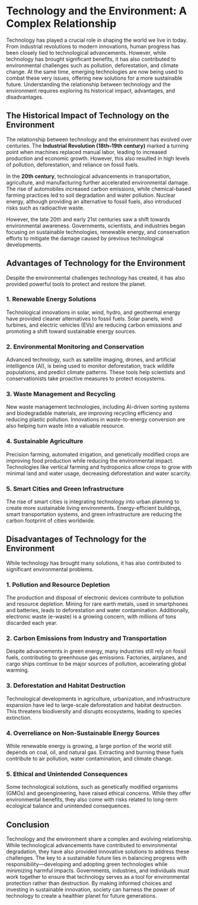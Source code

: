 # **Technology and the Environment: A Complex Relationship**  

Technology has played a crucial role in shaping the world we live in today. From industrial revolutions to modern innovations, human progress has been closely tied to technological advancements. However, while technology has brought significant benefits, it has also contributed to environmental challenges such as pollution, deforestation, and climate change. At the same time, emerging technologies are now being used to combat these very issues, offering new solutions for a more sustainable future. Understanding the relationship between technology and the environment requires exploring its historical impact, advantages, and disadvantages.  

## **The Historical Impact of Technology on the Environment**  

The relationship between technology and the environment has evolved over centuries. The **Industrial Revolution (18th–19th century)** marked a turning point when machines replaced manual labor, leading to increased production and economic growth. However, this also resulted in high levels of pollution, deforestation, and reliance on fossil fuels.  

In the **20th century**, technological advancements in transportation, agriculture, and manufacturing further accelerated environmental damage. The rise of automobiles increased carbon emissions, while chemical-based farming practices led to soil degradation and water pollution. Nuclear energy, although providing an alternative to fossil fuels, also introduced risks such as radioactive waste.  

However, the late 20th and early 21st centuries saw a shift towards environmental awareness. Governments, scientists, and industries began focusing on sustainable technologies, renewable energy, and conservation efforts to mitigate the damage caused by previous technological developments.  

## **Advantages of Technology for the Environment**  

Despite the environmental challenges technology has created, it has also provided powerful tools to protect and restore the planet.  

### **1. Renewable Energy Solutions**  
Technological innovations in solar, wind, hydro, and geothermal energy have provided cleaner alternatives to fossil fuels. Solar panels, wind turbines, and electric vehicles (EVs) are reducing carbon emissions and promoting a shift toward sustainable energy sources.  

### **2. Environmental Monitoring and Conservation**  
Advanced technology, such as satellite imaging, drones, and artificial intelligence (AI), is being used to monitor deforestation, track wildlife populations, and predict climate patterns. These tools help scientists and conservationists take proactive measures to protect ecosystems.  

### **3. Waste Management and Recycling**  
New waste management technologies, including AI-driven sorting systems and biodegradable materials, are improving recycling efficiency and reducing plastic pollution. Innovations in waste-to-energy conversion are also helping turn waste into a valuable resource.  

### **4. Sustainable Agriculture**  
Precision farming, automated irrigation, and genetically modified crops are improving food production while reducing the environmental impact. Technologies like vertical farming and hydroponics allow crops to grow with minimal land and water usage, decreasing deforestation and water scarcity.  

### **5. Smart Cities and Green Infrastructure**  
The rise of smart cities is integrating technology into urban planning to create more sustainable living environments. Energy-efficient buildings, smart transportation systems, and green infrastructure are reducing the carbon footprint of cities worldwide.  

## **Disadvantages of Technology for the Environment**  

While technology has brought many solutions, it has also contributed to significant environmental problems.  

### **1. Pollution and Resource Depletion**  
The production and disposal of electronic devices contribute to pollution and resource depletion. Mining for rare earth metals, used in smartphones and batteries, leads to deforestation and water contamination. Additionally, electronic waste (e-waste) is a growing concern, with millions of tons discarded each year.  

### **2. Carbon Emissions from Industry and Transportation**  
Despite advancements in green energy, many industries still rely on fossil fuels, contributing to greenhouse gas emissions. Factories, airplanes, and cargo ships continue to be major sources of pollution, accelerating global warming.  

### **3. Deforestation and Habitat Destruction**  
Technological developments in agriculture, urbanization, and infrastructure expansion have led to large-scale deforestation and habitat destruction. This threatens biodiversity and disrupts ecosystems, leading to species extinction.  

### **4. Overreliance on Non-Sustainable Energy Sources**  
While renewable energy is growing, a large portion of the world still depends on coal, oil, and natural gas. Extracting and burning these fuels contribute to air pollution, water contamination, and climate change.  

### **5. Ethical and Unintended Consequences**  
Some technological solutions, such as genetically modified organisms (GMOs) and geoengineering, have raised ethical concerns. While they offer environmental benefits, they also come with risks related to long-term ecological balance and unintended consequences.  

## **Conclusion**  

Technology and the environment share a complex and evolving relationship. While technological advancements have contributed to environmental degradation, they have also provided innovative solutions to address these challenges. The key to a sustainable future lies in balancing progress with responsibility—developing and adopting green technologies while minimizing harmful impacts. Governments, industries, and individuals must work together to ensure that technology serves as a tool for environmental protection rather than destruction. By making informed choices and investing in sustainable innovation, society can harness the power of technology to create a healthier planet for future generations.
